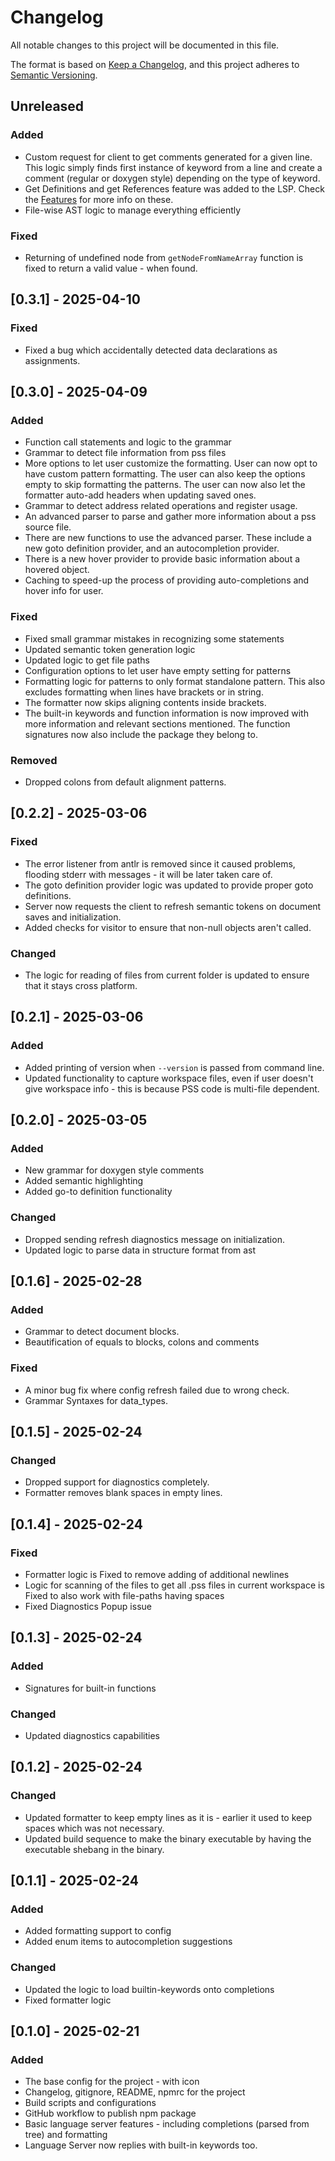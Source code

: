 # Changelog

All notable changes to this project will be documented in this file.

The format is based on [Keep a Changelog](https://keepachangelog.com/en/1.1.0/),
and this project adheres to [Semantic Versioning](https://semver.org/spec/v2.0.0.html).

## Unreleased

### Added

- Custom request for client to get comments generated for a given line. This logic simply finds first instance of keyword from a line and create a comment (regular or doxygen style) depending on the type of keyword.
- Get Definitions and get References feature was added to the LSP. Check the [Features](FEATURES.md#go-to-definition-go-to-declaration-references) for more info on these.
- File-wise AST logic to manage everything efficiently

### Fixed

- Returning of undefined node from `getNodeFromNameArray` function is fixed to return a valid value - when found.

## [0.3.1] - 2025-04-10

### Fixed

- Fixed a bug which accidentally detected data declarations as assignments.

## [0.3.0] - 2025-04-09

### Added

- Function call statements and logic to the grammar
- Grammar to detect file information from pss files
- More options to let user customize the formatting. User can now opt to have custom pattern formatting. The user can also keep the options empty to skip formatting the patterns. The user can now also let the formatter auto-add headers when updating saved ones.
- Grammar to detect address related operations and register usage.
- An advanced parser to parse and gather more information about a pss source file.
- There are new functions to use the advanced parser. These include a new goto definition provider, and an autocompletion provider.
- There is a new hover provider to provide basic information about a hovered object.
- Caching to speed-up the process of providing auto-completions and hover info for user.

### Fixed

- Fixed small grammar mistakes in recognizing some statements
- Updated semantic token generation logic
- Updated logic to get file paths
- Configuration options to let user have empty setting for patterns
- Formatting logic for patterns to only format standalone pattern. This also excludes formatting when lines have brackets or in string.
- The formatter now skips aligning contents inside brackets.
- The built-in keywords and function information is now improved with more information and relevant sections mentioned. The function signatures now also include the package they belong to.

### Removed

- Dropped colons from default alignment patterns.

## [0.2.2] - 2025-03-06

### Fixed

- The error listener from antlr is removed since it caused problems, flooding stderr with messages - it will be later taken care of.
- The goto definition provider logic was updated to provide proper goto definitions.
- Server now requests the client to refresh semantic tokens on document saves and initialization.
- Added checks for visitor to ensure that non-null objects aren't called.

### Changed

- The logic for reading of files from current folder is updated to ensure that it stays cross platform.

## [0.2.1] - 2025-03-06

### Added

- Added printing of version when `--version` is passed from command line.
- Updated functionality to capture workspace files, even if user doesn't give workspace info - this is because PSS code is multi-file dependent.

## [0.2.0] - 2025-03-05

### Added

- New grammar for doxygen style comments
- Added semantic highlighting
- Added go-to definition functionality

### Changed

- Dropped sending refresh diagnostics message on initialization.
- Updated logic to parse data in structure format from ast

## [0.1.6] - 2025-02-28

### Added

- Grammar to detect document blocks.
- Beautification of equals to blocks, colons and comments

### Fixed

- A minor bug fix where config refresh failed due to wrong check.
- Grammar Syntaxes for data_types.

## [0.1.5] - 2025-02-24

### Changed

- Dropped support for diagnostics completely.
- Formatter removes blank spaces in empty lines.

## [0.1.4] - 2025-02-24

### Fixed

- Formatter logic is Fixed to remove adding of additional newlines
- Logic for scanning of the files to get all .pss files in current workspace is Fixed to also work with file-paths having spaces
- Fixed Diagnostics Popup issue

## [0.1.3] - 2025-02-24

### Added

- Signatures for built-in functions

### Changed

- Updated diagnostics capabilities

## [0.1.2] - 2025-02-24

### Changed

- Updated formatter to keep empty lines as it is - earlier it used to keep spaces which was not necessary.
- Updated build sequence to make the binary executable by having the executable shebang in the binary.

## [0.1.1] - 2025-02-24

### Added

- Added formatting support to config
- Added enum items to autocompletion suggestions

### Changed

- Updated the logic to load builtin-keywords onto completions
- Fixed formatter logic

## [0.1.0] - 2025-02-21

### Added

- The base config for the project - with icon
- Changelog, gitignore, README, npmrc for the project
- Build scripts and configurations
- GitHub workflow to publish npm package
- Basic language server features - including completions (parsed from tree) and formatting
- Language Server now replies with built-in keywords too.
